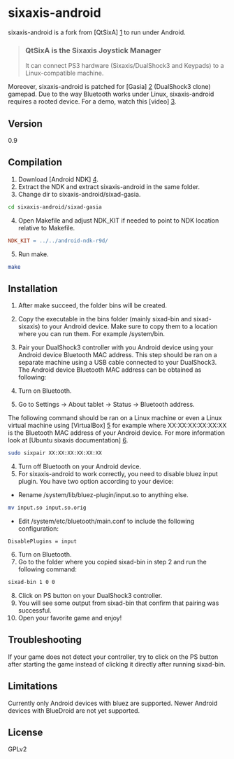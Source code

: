 sixaxis-android
===============

sixaxis-android is a fork from [QtSixA] [1] to run under Android. 

> ### QtSixA is the Sixaxis Joystick Manager
> It can connect PS3 hardware (Sixaxis/DualShock3 and Keypads) to a Linux-compatible machine.

Moreover, sixaxis-android is patched for [Gasia] [2] (DualShock3 clone) gamepad. Due to the way Bluetooth works under Linux, sixaxis-android requires a rooted device. For a demo, watch this [video] [3].

[1]:http://qtsixa.sourceforge.net/
[2]:https://aur.archlinux.org/packages/qtsixa-gasia/
[3]:http://youtu.be/mwG82zSkvbA

Version
-------

0.9

Compilation
-----------

1. Download [Android NDK] [4].
2. Extract the NDK and extract sixaxis-android in the same folder.
3. Change dir to sixaxis-android/sixad-gasia.
```sh
cd sixaxis-android/sixad-gasia
```
4. Open Makefile and adjust NDK_KIT if needed to point to NDK location relative to Makefile.
```Makefile
NDK_KIT = ../../android-ndk-r9d/
```
5. Run make.
```sh
make
```

[4]:https://developer.android.com/tools/sdk/ndk/index.html

Installation
------------

1. After make succeed, the folder bins will be created.
2. Copy the executable in the bins folder (mainly sixad-bin and sixad-sixaxis) to your Android device. Make sure to copy them to a location where you can run them. For example /system/bin.
3. Pair your DualShock3 controller with you Android device using your Android device Bluetooth MAC address. This step should be ran on a separate machine using a USB cable connected to your DualShock3. The Android device Bluetooth MAC address can be obtained as following:

  1. Turn on Bluetooth.
  2. Go to Settings -> About tablet -> Status -> Bluetooth address.

  The following command should be ran on a Linux machine or even a Linux virtual machine using [VirtualBox] [5] for example where XX:XX:XX:XX:XX:XX is the Bluetooth MAC address of your Android device. For more information look at [Ubuntu sixaxis documentation] [6].
  
  ```sh
  sudo sixpair XX:XX:XX:XX:XX:XX
  ```

4. Turn off Bluetooth on your Android device.
5. For sixaxis-android to work correctly, you need to disable bluez input plugin. You have two option according to your device:
  * Rename /system/lib/bluez-plugin/input.so to anything else.
  ```sh
  mv input.so input.so.orig
  ```
  * Edit /system/etc/bluetooth/main.conf to include the following configuration:
  ```
  DisablePlugins = input
  ```
6. Turn on Bluetooth.
7. Go to the folder where you copied sixad-bin in step 2 and run the following command:
  ```sh
  sixad-bin 1 0 0
  ```
8. Click on PS button on your DualShock3 controller.
9. You will see some output from sixad-bin that confirm that pairing was successful.
10. Open your favorite game and enjoy!

[5]:https://www.virtualbox.org/
[6]:https://help.ubuntu.com/community/Sixaxis

Troubleshooting
---------------

If your game does not detect your controller, try to click on the PS button after starting the game instead of clicking it directly after running sixad-bin.

Limitations
-----------

Currently only Android devices with bluez are supported. Newer Android devices with BlueDroid are not yet supported.

License
-------

GPLv2

